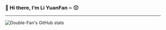 ### 👋 Hi there, I’m Li YuanFan ~ 😗

---

![Double-Fan's GitHub stats](https://github-readme-stats.vercel.app/api?username=Double-Fan&show_icons=true)
